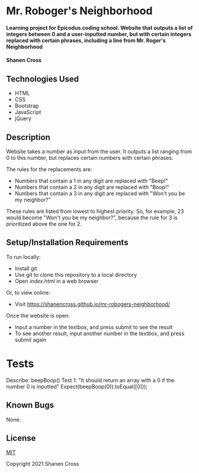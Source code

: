 # Mr. Roboger's Neighborhood

#### Learning project for Epicodus coding school. Website that outputs a list of integers between 0 and a user-inputted number, but with certain integers replaced with certain phrases, including a line from Mr. Roger's Neighborhood

#### Shanen Cross

## Technologies Used

* HTML
* CSS
* Bootstrap
* JavaScript
* jQuery

## Description

Website takes a number as input from the user. It outputs a list ranging from 0 to this number, but replaces certain numbers with certain phrases.

The rules for the replacements are:
* Numbers that contain a 1 in any digit are replaced with "Beep!"
* Numbers that contain a 2 in any digit are replaced with "Boop!"
* Numbers that contain a 3 in any digit are replaced with "Won't you be my neighbor?"

These rules are listed from lowest to highest priority. So, for example, 23 would become "Won't you be my neighbor?", because the rule for 3 is prioritized above the one for 2.

## Setup/Installation Requirements

To run locally:
* Install git
* Use git to clone this repository to a local directory
* Open _index.html_ in a web browser

Or, to view online:
* Visit https://shanencross.github.io/mr-robogers-neighborhood/

Once the website is open:
* Input a number in the textbox, and press submit to see the result
* To see another result, input another number in the textbox, and press submit again

# Tests

Describe: beepBoop()
Test 1: "It should return an array with a 0 if the number 0 is inputted"
Expect(beepBoop(0)).toEqual([0]));


## Known Bugs

None.

## License

[MIT](https://choosealicense.com/licenses/mit/)

Copyright 2021 Shanen Cross
